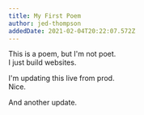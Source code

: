 ```yaml
---
title: My First Poem
author: jed-thompson
addedDate: 2021-02-04T20:22:07.572Z
---
```

This is a poem, but I'm not poet.\
I just build websites.

I'm updating this live from prod.\
Nice.

And another update.